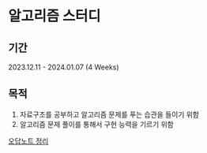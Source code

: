 # 알고리즘 스터디

## 기간 
2023.12.11 - 2024.01.07 (4 Weeks)

## 목적
1. 자료구조를 공부하고 알고리즘 문제를 푸는 습관을 들이기 위함
2. 알고리즘 문제 풀이를 통해서 구현 능력을 기르기 위함

[오답노트 정리](https://immense-cartoon-7be.notion.site/2023-12-a41d92c100384e3d9f071fb7a3f9be81?pvs=4)
